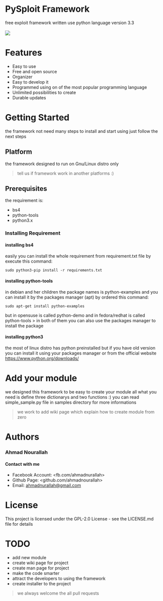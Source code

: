 # PySploit Framework
free exploit framework written use python language version 3.3
<br><br>
<img src="http://webscan.esy.es/pysploit.png">

# Features
* Easy to use
* Free and open source
* Organizer
* Easy to develop it
* Programmed using on of the most popular programming language
* Unlimited possibilities to create
* Durable updates

# Getting Started
the framework not need many steps to install and start using just follow the next steps
## Platform
the framework designed to run on Gnu/Linux distro only 
> tell us if framework work in another platforms :)
## Prerequisites
the requirement is: 
* bs4
* python-tools
* python3.x
### Installing Requirement 
#### installing bs4
easily you can install the whole requirement from requirement.txt file by execute this command:
```
sudo python3-pip install -r requirements.txt
```
#### installing python-tools
in debian and her children the package names is python-examples and you can install it by the packages manager (apt) by ordered this command:
```
sudo apt-get install python-examples
```
but in opensuse is called python-demo and in fedora/redhat is called python-tools > in both of them you can also use the packages manager to install the package
#### installing python3 
the most of linux distro has python preinstalled but if you have old version you can install it using your packages manager or from the official website https://www.python.org/downloads/
# Add your module
we designed this framework to be easy to create your module all what you need is define three dictionarys and two functions :) 
you can read simple_sample.py file in samples directory for more informations 
> we work to add wiki page which explain how to create module from zero
# Authors
### Ahmad Nourallah
#### Contact with me
* Facebook Account: <fb.com/ahmadnurallah>
* Github Page: <github.com/ahmadnourallah>
* Email: ahmadnurallah@gmail.com
# License
This project is licensed under the GPL-2.0 License - see the LICENSE.md file for details
# TODO
* add new module
* create wiki page for project
* create man page for project 
* make the code smarter
* attract the developers to using the framework
* create installer to the project
> we always welcome the all pull requests
